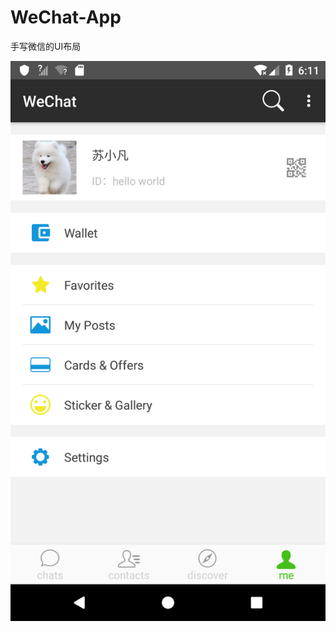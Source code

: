 # WeChat-App
手写微信的UI布局

![enter image description here](https://github.com/halibobo/WeChat-App/blob/master/screen/Screenshot_1542017466.png)
